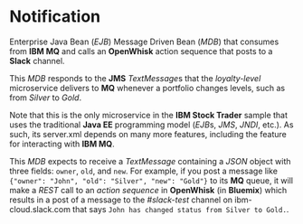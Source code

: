 # Notification
Enterprise Java Bean (*EJB*) Message Driven Bean (*MDB*) that consumes from **IBM MQ** and calls an **OpenWhisk** action sequence that posts to a **Slack** channel.

This *MDB* responds to the **JMS** *TextMessage*s that the *loyalty-level* microservice delivers to **MQ** whenever a portfolio changes levels, such as from *Silver* to *Gold*.

Note that this is the only microservice in the **IBM Stock Trader** sample that uses the traditional **Java EE** programming model (*EJB*s, *JMS*, *JNDI*, etc.).  As such, its server.xml depends on many more features, including the feature for interacting with **IBM MQ**.

This *MDB* expects to receive a *TextMessage* containing a *JSON* object with three fields: `owner`, `old`, and `new`.  For example, if you post a message like `{"owner": "John", "old": "Silver", "new": "Gold"}` to its **MQ** queue, it will make a *REST* call to an *action sequence* in **OpenWhisk** (in **Bluemix**) which results in a post of a message to the *#slack-test* channel on ibm-cloud.slack.com that says `John has changed status from Silver to Gold.`.

